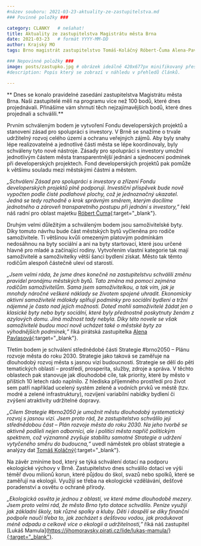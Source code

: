 ```yaml
---
#název souboru: 2021-03-23-aktuality-ze-zastupitelstva.md
### Povinné položky ###

category: CLANKY   # nešahat!
title: Aktuality ze zastupitelstva Magistrátu města Brna
date: 2021-03-23   # formát YYYY-MM-DD
author: Krajský MO
tags: Brno magistrát zastupitelstvo Tomáš-Koláčný Róbert-Čuma Alena-Pavlasová Lukáš-Mamula # kategorie odděleny mezerami, např. volby zemědělství životní-prostředí piráti (viz https://jihomoravsky.pirati.cz/tags/)

### Nepovinné položky ###
image: posts/zastupko.jpg # obrázek ideálně 420x677px minifikovaný přes https://tinypng.com/
#description: Popis který se zobrazí v náhledu v přehledů článků.

---
```

** Dnes se konalo pravidelné zasedání zastupitelstva Magistrátu města Brna. Naši zastupitelé měli na programu více než 100 bodů, které dnes projednávali. Přinášíme vám shrnutí těch nejzajímavějších bodů, které  dnes projednali a schválili.**  

Prvním schváleným bodem je vytvoření Fondu developerských projektů a stanovení zásad pro spolupráci s investory. V Brně se snažíme o trvale udržitelný rozvoj celého území a ochranu veřejných zájmů. Aby byly snahy lépe realizovatelné a jednotlivé části města se lépe koordinovaly, byly schváleny tyto nové nástroje. Zásady pro spolupráci s investory umožní jednotlivým částem města transparentnější jednání a sjednocení podmínek při developerských projektech. Fond developerských projektů pak pomůže k většímu souladu mezi městskými částmi a městem.

*„Schválení Zásad pro spolupráci s investory a zřízení Fondu developerských projektů plně podporuji. Investiční příspěvek bude nově vypočten podle čisté podlahové plochy, což je jednoznačný ukazatel. Jedná se tedy rozhodně o krok správným směrem, kterým docílíme jednotného a zároveň transparetního postupu při jednání s investory,”*  řekl náš radní pro oblast majetku [Róbert Čuma](https://jihomoravsky.pirati.cz/lide/robert-cuma/){:target="_blank"}.

Druhým velmi důležitým a schváleným bodem jsou samoživitelské byty. Díky tomuto návrhu bude část městských bytů vyčleněna pro rodiče samoživitele. Ti většinou kvůli omezeným platovým podmínkám nedosáhnou na byty sociální a ani na byty startovací, které jsou určené hlavně pro mladé a začínající rodiny. Vytvořením vlastní kategorie tak mají samoživitelé a samoživitelky větší šanci bydlení získat. Město tak těmto rodičům alespoň částečně uleví od starostí. 

*„Jsem velmi ráda, že jsme dnes konečně na zastupitelstvu schválili změnu pravidel pronájmu městských bytů. Tato změna má pomoci zejména rodičům samoživitelům. Sama jsem samoživitelkou, a tak vím, jak je mnohdy náročné veškeré  náklady se životem spojené uhradit. Ekonomicky aktivní samoživitelé málokdy splňují podmínky pro sociální bydlení a tržní nájemné je často nad jejich možnosti. Doteď mohli samoživitelé žádat jen o klasické byty nebo byty sociální, které byly přednostně poskytnuty ženám z azylových domu. Jiná možnost tady nebyla. Díky této novele se však samoživitelé budou moci nově ucházet také o městské byty za výhodnějších podmínek,”* říká pirátská zastupitelka [Alena Pavlasová](https://jihomoravsky.pirati.cz/lide/alena-pavlasova/){:target="_blank"}.

Třetím bodem je schválení střednědobé části Strategie #brno2050 – Plánu rozvoje města do roku 2030. Strategie jako taková se zaměřuje na dlouhodobý rozvoj města s jasnou vizí budoucnosti. Strategie se dělí do pěti tematických oblastí – prostředí, prosperita, služby, zdroje a správa. V těchto oblastech pak stanovuje jak dlouhodobé cíle, tak priority, které by město v příštích 10 letech rádo naplnilo. Z hlediska příjemného prostředí pro život sem patří například ucelený systém zeleně a vodních prvků ve městě (tzv. modré a zelené infrastruktury), rozvíjení variabilní nabídky bydlení či zvýšení atraktivity udržitelné dopravy.

*„Cílem Strategie #brno2050 je umožnit městu dlouhodobý systematický rozvoj s jasnou vizí. Jsem proto rád, že zastupitelstvo schválilo její střednědobou část  – Plán rozvoje města do roku 2030. Na jeho tvorbě se aktivně podíleli nejen odborníci, ale i politici města napříč politickým spektrem, což významně zvyšuje stabilitu samotné Strategie a udržení vytyčeného směru do budoucna,“* uvedl náměstek pro oblast strategie a analýzy dat [Tomáš Koláčný](https://jihomoravsky.pirati.cz/lide/tomas-kolacny/){:target="_blank"}.

Na závěr zmíníme bod, který se týká schválení dotací na podporu ekologické výchovy v Brně. Zastupitelstvo dnes schválilo dotaci ve výši téměř dvou milionů korun, které půjdou do škol, svazů nebo spolků, které se zaměřují na ekologii. Využijí se třeba na ekologické vzdělávání, dešťové poradenství a osvětu o ochraně přírody. 

*„Ekologická osvěta je jednou z oblastí, ve které máme dlouhodobě mezery. Jsem proto velmi rád, že město Brno tyto dotace schválilo. Peníze využijí jak základní školy, tak různé spolky a kluby. Děti i dospělí se díky finanční podpoře naučí třeba to, jak zacházet s dešťovou vodou, jak produkovat méně odpadu a celkově více o ekologii a udržitelnosti,”* říká náš zastupitel [Lukáš Mamula](https://jihomoravsky.pirati.cz/lide/lukas-mamula/}{:target="_blank"}. 


